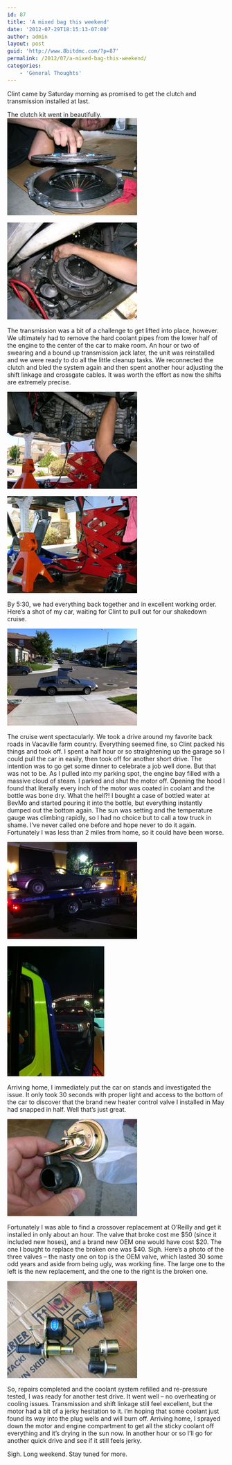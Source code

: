 ```yaml
---
id: 87
title: 'A mixed bag this weekend'
date: '2012-07-29T18:15:13-07:00'
author: admin
layout: post
guid: 'http://www.8bitdmc.com/?p=87'
permalink: /2012/07/a-mixed-bag-this-weekend/
categories:
    - 'General Thoughts'
---
```


Clint came by Saturday morning as promised to get the clutch and transmission installed at last.

The clutch kit went in beautifully.  
[![](/assets/images/2012/07/DSCN4038-300x224.jpg "DSCN4038")](/assets/images/2012/07/DSCN4038.jpg)

[![](/assets/images/2012/07/DSCN4040-300x224.jpg "DSCN4040")](/assets/images/2012/07/DSCN4040.jpg)

The transmission was a bit of a challenge to get lifted into place, however. We ultimately had to remove the hard coolant pipes from the lower half of the engine to the center of the car to make room. An hour or two of swearing and a bound up transmission jack later, the unit was reinstalled and we were ready to do all the little cleanup tasks. We reconnected the clutch and bled the system again and then spent another hour adjusting the shift linkage and crossgate cables. It was worth the effort as now the shifts are extremely precise.

[![](/assets/images/2012/07/DSCN4043-300x224.jpg "DSCN4043")](/assets/images/2012/07/DSCN4043.jpg)

[![](/assets/images/2012/07/DSCN4045-300x224.jpg "DSCN4045")](/assets/images/2012/07/DSCN4045.jpg)

By 5:30, we had everything back together and in excellent working order. Here’s a shot of my car, waiting for Clint to pull out for our shakedown cruise.

[![](/assets/images/2012/07/IMG_1078-300x224.jpg "IMG_1078")](/assets/images/2012/07/IMG_1078.jpg)

The cruise went spectacularly. We took a drive around my favorite back roads in Vacaville farm country. Everything seemed fine, so Clint packed his things and took off. I spent a half hour or so straightening up the garage so I could pull the car in easily, then took off for another short drive. The intention was to go get some dinner to celebrate a job well done. But that was not to be. As I pulled into my parking spot, the engine bay filled with a massive cloud of steam. I parked and shut the motor off. Opening the hood I found that literally every inch of the motor was coated in coolant and the bottle was bone dry. What the hell?! I bought a case of bottled water at BevMo and started pouring it into the bottle, but everything instantly dumped out the bottom again. The sun was setting and the temperature gauge was climbing rapidly, so I had no choice but to call a tow truck in shame. I’ve never called one before and hope never to do it again. Fortunately I was less than 2 miles from home, so it could have been worse.

[![](/assets/images/2012/07/IMG_1079-300x224.jpg "IMG_1079")](/assets/images/2012/07/IMG_1079.jpg)

[![](/assets/images/2012/07/IMG_1080-e1343610487215-224x300.jpg "IMG_1080")](/assets/images/2012/07/IMG_1080.jpg)

Arriving home, I immediately put the car on stands and investigated the issue. It only took 30 seconds with proper light and access to the bottom of the car to discover that the brand new heater control valve I installed in May had snapped in half. Well that’s just great.

[![](/assets/images/2012/07/DSCN4048-300x224.jpg "DSCN4048")](/assets/images/2012/07/DSCN4048.jpg)

Fortunately I was able to find a crossover replacement at O’Reilly and get it installed in only about an hour. The valve that broke cost me $50 (since it included new hoses), and a brand new OEM one would have cost $20. The one I bought to replace the broken one was $40. Sigh. Here’s a photo of the three valves – the nasty one on top is the OEM valve, which lasted 30 some odd years and aside from being ugly, was working fine. The large one to the left is the new replacement, and the one to the right is the broken one.

[![](/assets/images/2012/07/DSCN4046-300x224.jpg "DSCN4046")](/assets/images/2012/07/DSCN4046.jpg)

So, repairs completed and the coolant system refilled and re-pressure tested, I was ready for another test drive. It went well – no overheating or cooling issues. Transmission and shift linkage still feel excellent, but the motor had a bit of a jerky hesitation to it. I’m hoping that some coolant just found its way into the plug wells and will burn off. Arriving home, I sprayed down the motor and engine compartment to get all the sticky coolant off everything and it’s drying in the sun now. In another hour or so I’ll go for another quick drive and see if it still feels jerky.

Sigh. Long weekend. Stay tuned for more.